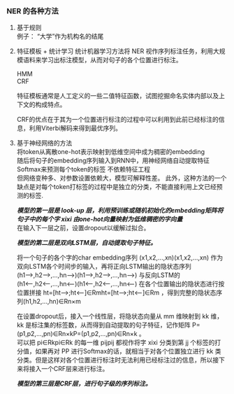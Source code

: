 ### NER 的各种方法 ###
1. 基于规则  
	例子： “大学”作为机构名的结尾  

2. 特征模板 + 统计学习 
	统计机器学习方法将 NER 视作序列标注任务，利用大规模语料来学习出标注模型，从而对句子的各个位置进行标注。  

	HMM  
	CRF 

	特征模板通常是人工定义的一些二值特征函数，试图挖掘命名实体内部以及上下文的构成特点。    

	CRF的优点在于其为一个位置进行标注的过程中可以利用到此前已经标注的信息，利用Viterbi解码来得到最优序列。  

3. 基于神经网络的方法  
	将token从离散one-hot表示映射到低维空间中成为稠密的embedding  
	随后将句子的embedding序列输入到RNN中，用神经网络自动提取特征  
	Softmax来预测每个token的标签 
	不依赖特征工程   
	但网络变种多、对参数设置依赖大，模型可解释性差。
	此外，这种方法的一个缺点是对每个token打标签的过程中是独立的分类，不能直接利用上文已经预测的标签.

	***模型的第一层是 look-up 层，利用预训练或随机初始化的embedding矩阵将句子中的每个字 xixi 由one-hot向量映射为低维稠密的字向量***   
	在输入下一层之前，设置dropout以缓解过拟合。 
 
	***模型的第二层是双向LSTM层，自动提取句子特征。***   
	
	将一个句子的各个字的char embedding序列 (x1,x2,...,xn)(x1,x2,...,xn) 作为双向LSTM各个时间步的输入，再将正向LSTM输出的隐状态序列 (h1⟶,h2⟶,...,hn⟶)(h1⟶,h2⟶,...,hn⟶) 与反向LSTM的 (h1⟵,h2⟵,...,hn⟵)(h1⟵,h2⟵,...,hn⟵) 在各个位置输出的隐状态进行按位置拼接 ht=[ht⟶;ht⟵]∈Rmht=[ht⟶;ht⟵]∈Rm ，得到完整的隐状态序列(h1,h2,...,hn)∈Rn×m  
	

	在设置dropout后，接入一个线性层，将隐状态向量从 mm 维映射到 kk 维，kk 是标注集的标签数，从而得到自动提取的句子特征，记作矩阵 P=(p1,p2,...,pn)∈Rn×kP=(p1,p2,...,pn)∈Rn×k 。  
	可以把 pi∈Rkpi∈Rk 的每一维 pijpij 都视作将字 xixi 分类到第 jj 个标签的打分值，如果再对 PP 进行Softmax的话，就相当于对各个位置独立进行 kk 类分类。但是这样对各个位置进行标注时无法利用已经标注过的信息，所以接下来将接入一个CRF层来进行标注。  

	***模型的第三层是CRF层，进行句子级的序列标注。***  

	
